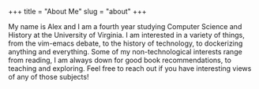 +++
title = "About Me"
slug = "about"
+++

My name is Alex and I am a fourth year studying Computer Science and History at the
University of Virginia.
I am interested in a variety of things, from the vim-emacs debate, to the
history of technology, to dockerizing anything and everything.
Some of my non-technological interests range from reading, I am always down for good
book recommendations, to teaching and exploring.
Feel free to reach out if you have interesting views of any of those subjects!
